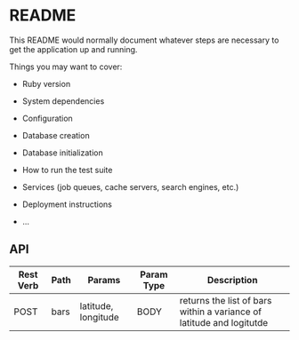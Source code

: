 # README

This README would normally document whatever steps are necessary to get the
application up and running.

Things you may want to cover:

* Ruby version

* System dependencies

* Configuration

* Database creation

* Database initialization

* How to run the test suite

* Services (job queues, cache servers, search engines, etc.)

* Deployment instructions

* ...

## API

| Rest Verb | Path   | Params | Param Type | Description   |
|-----------|--------|--------|------------|---------------|
| POST | bars | latitude, longitude | BODY | returns the list of bars within a variance of latitude and logitutde |
